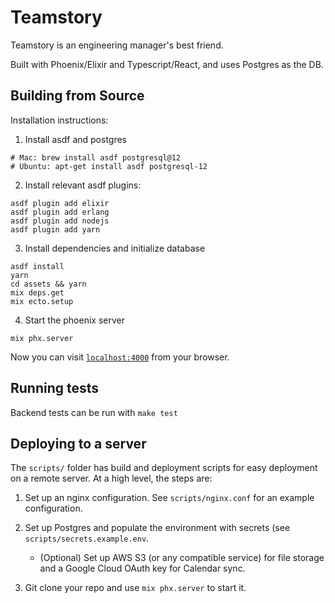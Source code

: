 # Teamstory

Teamstory is an engineering manager's best friend.

Built with Phoenix/Elixir and Typescript/React, and uses Postgres as the DB.

## Building from Source

Installation instructions:

1. Install asdf and postgres

```
# Mac: brew install asdf postgresql@12
# Ubuntu: apt-get install asdf postgresql-12
```

2. Install relevant asdf plugins:

```
asdf plugin add elixir
asdf plugin add erlang
asdf plugin add nodejs
asdf plugin add yarn
```

3. Install dependencies and initialize database

```
asdf install
yarn
cd assets && yarn
mix deps.get
mix ecto.setup
```

4. Start the phoenix server

```
mix phx.server
```

Now you can visit [`localhost:4000`](http://localhost:4000) from your browser.

## Running tests

Backend tests can be run with `make test`

## Deploying to a server

The `scripts/` folder has build and deployment scripts for easy deployment on a remote server. At a high level, the steps are:

1. Set up an nginx configuration. See `scripts/nginx.conf` for an example configuration.

2. Set up Postgres and populate the environment with secrets (see `scripts/secrets.example.env`.

    - (Optional) Set up AWS S3 (or any compatible service) for file storage and a Google Cloud OAuth key for Calendar sync.

3. Git clone your repo and use `mix phx.server` to start it.

